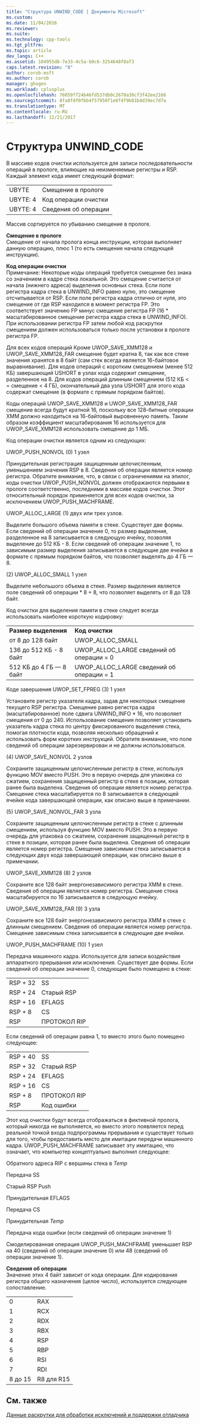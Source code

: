 ```yaml
---
title: "Структура UNWIND_CODE | Документы Microsoft"
ms.custom: 
ms.date: 11/04/2016
ms.reviewer: 
ms.suite: 
ms.technology: cpp-tools
ms.tgt_pltfrm: 
ms.topic: article
dev_langs: C++
ms.assetid: 104955d8-7e33-4c5a-b0c6-3254648f0af3
caps.latest.revision: "8"
author: corob-msft
ms.author: corob
manager: ghogen
ms.workload: cplusplus
ms.openlocfilehash: 76059ff24b46fd537db0c2670a30cf3f42ee2166
ms.sourcegitcommit: 8fa8fdf0fbb4f57950f1e8f4f9b81b4d39ec7d7a
ms.translationtype: MT
ms.contentlocale: ru-RU
ms.lasthandoff: 12/21/2017
---
```

# <a name="struct-unwindcode"></a>Структура UNWIND_CODE
В массиве кодов очистки используется для записи последовательности операций в прологе, влияющие на неизменяемые регистры и RSP. Каждый элемент кода имеет следующий формат:  
  
|||  
|-|-|  
|UBYTE|Смещение в прологе|  
|UBYTE: 4|Код операции очистки|  
|UBYTE: 4|Сведения об операции|  
  
 Массив сортируется по убыванию смещение в прологе.  
  
 **Смещение в прологе**  
 Смещение от начала пролога конца инструкции, которая выполняет данную операцию, плюс 1 (то есть смещение начала следующей инструкции).  
  
 **Код операции очистки**  
 Примечание: Некоторые коды операций требуется смещение без знака со значением в кадре стека локальной. Это смещение считается от начала (нижнего адреса) выделения основных стека. Если поле регистра кадра стека в UNWIND_INFO равно нулю, это смещение отсчитывается от RSP. Если поле регистра кадра отлично от нуля, это смещение от где RSP находился в момент регистра FP. Это соответствует значению FP минус смещение регистра FP (16 * масштабированное смещение регистра кадра стека в UNWIND_INFO). При использовании регистра FP затем любой код раскрутки смещением должен использоваться только после установки в прологе регистра FP.  
  
 Для всех кодов операций Кроме UWOP_SAVE_XMM128 и UWOP_SAVE_XMM128_FAR смещение будет кратна 8, так как все стеке значения хранятся в 8 байт (сам стек всегда является 16-байтовое выравнивание). Для кодов операций с коротким смещением (менее 512 КБ) завершающий USHORT в узлах кода содержит смещение, разделенное на 8. Для кодов операций длинным смещением (512 КБ < = смещение < 4 ГБ), окончательный два узла USHORT для этого кода содержат смещение (в формате с прямым порядком байтов).  
  
 Коды операций UWOP_SAVE_XMM128 и UWOP_SAVE_XMM128_FAR смещение всегда будут кратной 16, поскольку все 128-битные операции XMM должно находиться на 16-байтовый выровненную память. Таким образом коэффициент масштабирования 16 используется для UWOP_SAVE_XMM128 использовать смещение до 1 МБ.  
  
 Код операции очистки является одним из следующих:  
  
 UWOP_PUSH_NONVOL (0) 1 узел  
  
 Принудительная регистрация защищенным целочисленным, уменьшением значения RSP в 8. Сведения об операции является номер регистра. Обратите внимание, что, в связи с ограничениями на эпилог, коды очистки UWOP_PUSH_NONVOL должен отображаются первыми в прологе соответственно, последними в массиве кодов очистки. Этот относительный порядок применяется для всех кодов очистки, за исключением UWOP_PUSH_MACHFRAME.  
  
 UWOP_ALLOC_LARGE (1) двух или трех узлов.  
  
 Выделите большого объема памяти в стеке. Существует две формы. Если сведений об операции значение 0, то размер выделения, разделенное на 8 записывается в следующую ячейку, позволяя выделение до 512 КБ - 8. Если сведений об операции значение 1, то зависимым размер выделения записывается в следующие две ячейки в формате с прямым порядком байтов, что позволяет выделять до 4 ГБ — 8.  
  
 (2) UWOP_ALLOC_SMALL 1 узел  
  
 Выделите небольшого объема в стеке. Размер выделения является поле сведений об операции * 8 + 8, что позволяет выделять от 8 до 128 байт.  
  
 Код очистки для выделения памяти в стеке следует всегда использовать наиболее короткую кодировку:  
  
|||  
|-|-|  
|**Размер выделения**|**Код очистки**|  
|от 8 до 128 байт|UWOP_ALLOC_SMALL|  
|136 до 512 КБ - 8 байт|UWOP_ALLOC_LARGE сведений об операции = 0|  
|512 КБ до 4 ГБ — 8 байт|UWOP_ALLOC_LARGE сведений об операции = 1|  
  
 Коде завершения UWOP_SET_FPREG (3) 1 узел  
  
 Установите регистр указателя кадра, задав для некоторых смещение текущего RSP регистра. Смещение равно регистра кадра (масштабированное) поле сдвига UNWIND_INFO * 16, что позволяет смещения от 0 до 240. Использование смещения позволяет установить указатель кадра стека по центру фиксированного выделения стека, помогая плотности кода, позволяя несколько обращений к использовать форм коротких инструкций. Обратите внимание, что поле сведений об операции зарезервирован и не должны использоваться.  
  
 (4) UWOP_SAVE_NONVOL 2 узлов  
  
 Сохраните защищенным целочисленным регистр в стеке, используя функцию MOV вместо PUSH. Это в первую очередь для упаковка со сжатием, сохранения защищенный регистр в стеке в позиции, которая ранее была выделена. Сведения об операции является номер регистра. Смещение стека масштабируется по 8 записывается в следующей ячейке кода завершающей операции, как описано выше в примечании.  
  
 (5) UWOP_SAVE_NONVOL_FAR 3 узла  
  
 Сохраните защищенным целочисленным регистр в стеке с длинным смещением, используя функцию MOV вместо PUSH. Это в первую очередь для упаковка со сжатием, сохранения защищенный регистр в стеке в позиции, которая ранее была выделена. Сведения об операции является номер регистра. Смещение зависимым стека записывается в следующих двух кода завершающей операции, как описано выше в примечании.  
  
 UWOP_SAVE_XMM128 (8) 2 узлов  
  
 Сохраните все 128 байт энергонезависимого регистра XMM в стеке. Сведения об операции является номер регистра. Смещение стека масштабируется по 16 записывается в следующую ячейку.  
  
 UWOP_SAVE_XMM128_FAR (9) 3 узла  
  
 Сохраните все 128 байт энергонезависимого регистра XMM в стеке с длинным смещением. Сведения об операции является номер регистра. Смещение зависимым стека записывается в следующие две ячейки.  
  
 UWOP_PUSH_MACHFRAME (10) 1 узел  
  
 Передача машинного кадра.  Используется для записи воздействия аппаратного прерывания или исключения. Существует две формы. Если сведений об операции значение 0, следующие было помещено в стеке:  
  
|||  
|-|-|  
|RSP + 32|SS|  
|RSP + 24|Старый RSP|  
|RSP + 16|EFLAGS|  
|RSP + 8|CS|  
|RSP|ПРОТОКОЛ RIP|  
  
 Если сведений об операции равна 1, то вместо этого было помещено следующее:  
  
|||  
|-|-|  
|RSP + 40|SS|  
|RSP + 32|Старый RSP|  
|RSP + 24|EFLAGS|  
|RSP + 16|CS|  
|RSP + 8|ПРОТОКОЛ RIP|  
|RSP|Код ошибки|  
  
 Этот код очистки будут всегда отображаться в фиктивной пролога, который никогда не выполняется, но вместо этого появляется перед реальной точкой входа подпрограммы прерывания и существует только для того, чтобы предоставить место для имитации передачи машинного кадра. UWOP_PUSH_MACHFRAME записывает эту имитацию, что означает, что компьютер концептуально выполнил следующее:  
  
 Обратного адреса RIP с вершины стека в *Temp*  
  
 Передача SS  
  
 Старый RSP Push  
  
 Принудительная EFLAGS  
  
 Передача CS  
  
 Принудительная *Temp*  
  
 Передача кода ошибки (если сведений об операции значение 1)  
  
 Смоделированная операция UWOP_PUSH_MACHFRAME уменьшает RSP на 40 (сведений об операции значение 0) или 48 (сведений об операции значение 1).  
  
 **Сведения об операции**  
 Значение этих 4 байт зависит от кода операции. Для кодирования регистра общего назначения (целое число), используется следующее сопоставление.  
  
|||  
|-|-|  
|0|RAX|  
|1|RCX|  
|2|RDX|  
|3|RBX|  
|4|RSP|  
|5|RBP|  
|6|RSI|  
|7|RDI|  
|8 до 15|R8 для R15|  
  
## <a name="see-also"></a>См. также  
 [Данные раскрутки для обработки исключений и поддержки отладчика](../build/unwind-data-for-exception-handling-debugger-support.md)